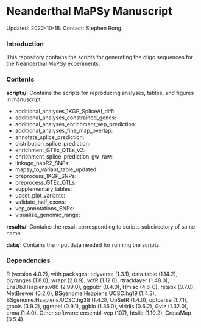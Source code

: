 # Neanderthal MaPSy Manuscript

Updated: 2022-10-18. Contact: Stephen Rong.


### Introduction

This repository contains the scripts for generating the oligo sequences for the Neanderthal MaPSy experiments.


### Contents

**scripts/**: Contains the scripts for reproducing analyses, tables, and figures in manuscript.
  * additional_analyses_1KGP_SpliceAI_diff: 
  * additional_analyses_constrained_genes: 
  * additional_analyses_enrichment_vep_prediction: 
  * additional_analyses_fine_map_overlap: 
  * annotate_splice_prediction: 
  * distribution_splice_prediction: 
  * enrichment_GTEx_QTLs_v2: 
  * enrichment_splice_prediction_gw_raw: 
  * linkage_hapR2_SNPs: 
  * mapsy_to_variant_table_updated: 
  * preprocess_1KGP_SNPs: 
  * preprocess_GTEx_QTLs: 
  * supplementary_tables: 
  * upset_plot_variants: 
  * validate_half_exons: 
  * vep_annotations_SNPs: 
  * visualize_genomic_range: 

**results/**: Contains the result corresponding to scripts subdirectory of same name.

**data/**: Contains the input data needed for running the scripts.


### Dependencies

R (version 4.0.2), with packages: tidyverse (1.3.1), data.table (1.14.2), plyranges (1.8.0), wrapr (2.0.9), vcfR (1.12.0), rtracklayer (1.48.0), EnsDb.Hsapiens.v86 (2.99.0), ggpubr (0.4.0), Hmisc (4.6-0), rstatix (0.7.0), MetBrewer (0.2.0), BSgenome.Hsapiens.UCSC.hg19 (1.4.3), BSgenome.Hsapiens.UCSC.hg38 (1.4.3), UpSetR (1.4.0), optparse (1.7.1), gtools (3.9.2), ggrepel (0.9.1), ggbio (1.36.0), viridis (0.6.2), Gviz (1.32.0), erma (1.4.0). Other software: ensembl-vep (107), htslib (1.10.2), CrossMap (0.5.4).
